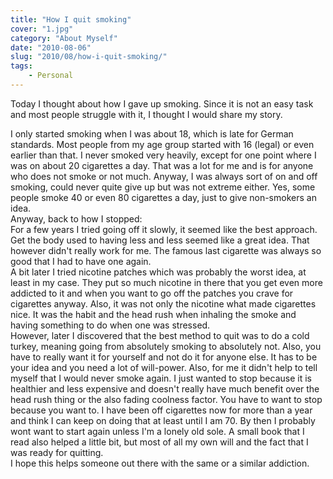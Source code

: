 ```yaml
---
title: "How I quit smoking"
cover: "1.jpg"
category: "About Myself"
date: "2010-08-06"
slug: "2010/08/how-i-quit-smoking/"
tags:
    - Personal
---
```

<p>Today I thought about how I gave up smoking. Since it is not an easy task and most people struggle with it, I thought I would share my story.</p>

<p>I only started smoking when I was about 18, which is late for German standards. Most people from my age group started with 16 (legal) or even earlier than that. I never smoked very heavily, except for one point where I was on about 20 cigarettes a day. That was a lot for me and is for anyone who does not smoke or not much. Anyway, I was always sort of on and off smoking, could never quite give up but was not extreme either. Yes, some people smoke 40 or even 80 cigarettes a day, just to give non-smokers an idea.<br />
Anyway, back to how I stopped:<br />
For a few years I tried going off it slowly, it seemed like the best approach. Get the body used to having less and less seemed like a great idea. That however didn't really work for me. The famous last cigarette was always so good that I had to have one again.<br />
A bit later I tried nicotine patches which was probably the worst idea, at least in my case. They put so much nicotine in there that you get even more addicted to it and when you want to go off the patches you crave for cigarettes anyway. Also, it was not only the nicotine what made cigarettes nice. It was the habit and the head rush when inhaling the smoke and having something to do when one was stressed.<br />
However, later I discovered that the best method to quit was to do a cold turkey, meaning going from absolutely smoking to absolutely not. Also, you have to really want it for yourself and not do it for anyone else. It has to be your idea and you need a lot of will-power. Also, for me it didn't help to tell myself that I would never smoke again. I just wanted to stop because it is healthier and less expensive and doesn't really have much benefit over the head rush thing or the also fading coolness factor. You have to want to stop because you want to. I have been off cigarettes now for more than a year and think I can keep on doing that at least until I am 70. By then I probably wont want to start again unless I'm a lonely old sole. A small book that I read also helped a little bit, but most of all my own will and the fact that I was ready for quitting.<br />
I hope this helps someone out there with the same or a similar addiction.</p>
